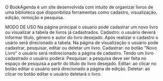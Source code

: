 O BookAgenda é um site desenvolvida com intuito de organizar livros de uma biblioteca que disponibiliza ferramentas como cadastro, visualização, edição, remoção e pesquisa.

MODO DE USO Na página principal o usuario pode cadastrar um novo livro ou visualizar a tabela de livros já cadastrados. Cadastro: o usuário deverá informar título, gênero e autor do livro desejado. Após realizar o cadastro o usário será direcionado a tabela. Na página de visualização o usuário pode cadastrar, pesquisar, editar ou deletar um livro. Cadastrar: no botão "Novo Livro" o usuário será redirecionado a página de cadastro. Tendo um livro cadastrado o usuário poderá: Pesquisar: a pesquisa deve ser feita no espaço de pesquisa a partir do titulo do livro desejado. Editar: ao clicar no botão editar o usuário será direcionado a página de edição. Deletar: ao clicar no botão editar o usuário deletará o livro.
